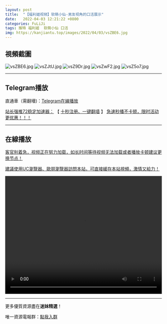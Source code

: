 ```yaml
---
layout: post
title:  "【福利姬视频】软萌小仙-男友视角的口活展示"
date:   2022-04-03 12:21:22 +0800
categories: FuLiJi
tags: 推特 福利姬  软萌小仙 口活
img: https://kanjiantu.top/images/2022/04/03/vsZBE6.jpg
---
```



## 視頻截圖

![vsZBE6.jpg](https://kanjiantu.top/images/2022/04/03/vsZBE6.jpg)
![vsZJtU.jpg](https://kanjiantu.top/images/2022/04/03/vsZJtU.jpg)
![vsZ9Dr.jpg](https://kanjiantu.top/images/2022/04/03/vsZ9Dr.jpg)
![vsZwF2.jpg](https://kanjiantu.top/images/2022/04/03/vsZwF2.jpg)
![vsZ5o7.jpg](https://kanjiantu.top/images/2022/04/03/vsZ5o7.jpg)

* * *
## Telegram播放

直通車（需翻墻)：[Telegram在線播放](https://t.me/mimeijingxuan/420)

<u>站长强推72稳定加速器：</u> 【 [十秒注册、一键翻墙](https://www.mimei.blog/skip/vpn.html) 】
<u>  急速秒播不卡顿，限时活动更优惠！！！</u>
* * *
## 在線播放
<u>客官别着急，视频正在努力加载，如长时间等待视频无法加载或者播放卡顿建议更换节点！</u>

<u>建議使用UC瀏覽器、歐朋瀏覽器訪問本站，可直接緩存本站視頻，激情又給力！</u>
<center><video src="https://cdn.publer.io/uploads/videos/62499490db279736bfa81b6d/706955ab891a763286053843274a846f.mp4" width="100%" height="380px" controls="controls"></video></center>


* * *
更多優質資源盡在**迷妹精選**！

唯一資源電報群：[點我入群](https://t.me/mimeijingxuan)


